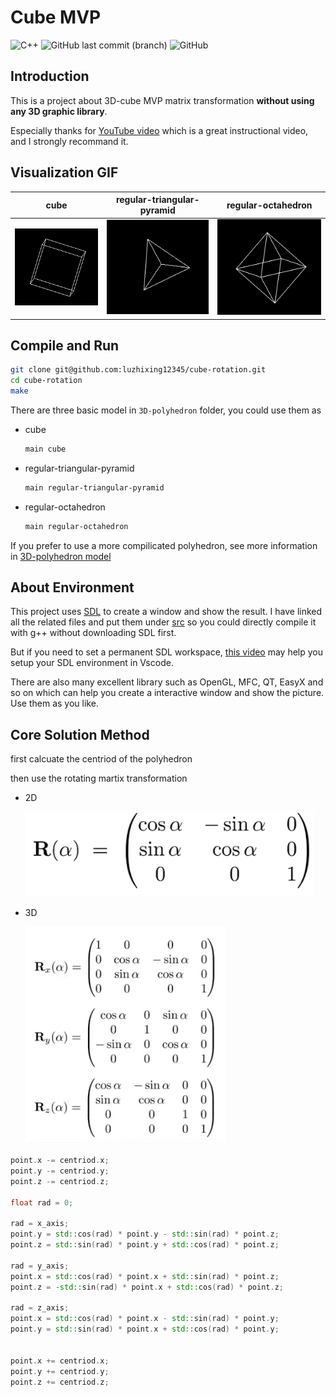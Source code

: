 # Cube MVP

![C++](https://img.shields.io/badge/C++-Solutions-blue.svg?style=flat&logo=c%2B%2B)
![GitHub last commit (branch)](https://img.shields.io/github/last-commit/luzhixing12345/cube-rotation/main)
![GitHub](https://img.shields.io/github/license/luzhixing12345/cube-rotation)

## Introduction

This is a project about 3D-cube MVP matrix transformation **without using any 3D graphic library**.

Especially thanks for [YouTube video](https://www.youtube.com/watch?v=kdRJgYO1BJM) which is a great instructional video, and I strongly recommand it.

## Visualization GIF

|cube|regular-triangular-pyramid|regular-octahedron|
|:--:|:--:|:--:|
|![smallcube](https://raw.githubusercontent.com/learner-lu/picbed/master/smallcube.gif)|![tran](https://raw.githubusercontent.com/learner-lu/picbed/master/tran.gif)|![obasd](https://raw.githubusercontent.com/learner-lu/picbed/master/obasd.gif)|

## Compile and Run

```bash
git clone git@github.com:luzhixing12345/cube-rotation.git
cd cube-rotation
make
```

There are three basic model in `3D-polyhedron` folder, you could use them as

- cube

  ```bash
  main cube
  ```

- regular-triangular-pyramid

  ```bash
  main regular-triangular-pyramid
  ```

- regular-octahedron

  ```bash
  main regular-octahedron
  ```

If you prefer to use a more compilicated polyhedron, see more information in [3D-polyhedron model](3D-polyhedron/README.md)

## About Environment

This project uses [SDL](https://www.libsdl.org/) to create a window and show the result. I have linked all the related files and put them under [src](src) so you could directly compile it with g++ without downloading SDL first.

But if you need to set a permanent SDL workspace, [this video](https://www.youtube.com/watch?v=jUZZC9UXyFs) may help you setup your SDL environment in Vscode.

There are also many excellent library such as OpenGL, MFC, QT, EasyX and so on which can help you create a interactive window and show the picture. Use them as you like.

## Core Solution Method

first calcuate the centriod of the polyhedron

then use the rotating martix transformation

- 2D

  ![20220626173256](https://raw.githubusercontent.com/learner-lu/picbed/master/20220626173256.png)

- 3D

  ![20220626173340](https://raw.githubusercontent.com/learner-lu/picbed/master/20220626173340.png)

```c++
point.x -= centriod.x;
point.y -= centriod.y;
point.z -= centriod.z;

float rad = 0;

rad = x_axis;
point.y = std::cos(rad) * point.y - std::sin(rad) * point.z;
point.z = std::sin(rad) * point.y + std::cos(rad) * point.z;

rad = y_axis;
point.x = std::cos(rad) * point.x + std::sin(rad) * point.z;
point.z = -std::sin(rad) * point.x + std::cos(rad) * point.z;

rad = z_axis;
point.x = std::cos(rad) * point.x - std::sin(rad) * point.y;
point.y = std::sin(rad) * point.x + std::cos(rad) * point.y;


point.x += centriod.x;
point.y += centriod.y;
point.z += centriod.z;
```
